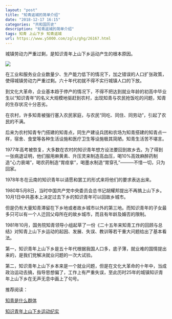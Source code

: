 ```yaml
---
layout: "post"
title: "知青返城的简单介绍"
date: "2018-12-17 16:15"
categories: "共和国历史"
description: "知青返城的简单介绍"
tags: 知青 上山下乡 知青返城
url: https://www.y5000.com/zgls/ghg/26167.html
---
```






城镇劳动力严重过剩，是知识青年上山下乡运动产生的根本原因。

![](https://img.y5000.com/uploads/allimg/171030/13-1G0301GF4135.jpg)

在工业和服务业企业数量少、生产能力低下的情况下，加之错误的人口扩张政策，使得城镇劳动力严重过剩。六十年代初就不得不实行城镇人口的下放。

到文化大革命，企业基本趋于停产的情况下，不得不把达到就业年龄的初高中毕业生以“知识青年”的名义大规模地驱赶到农村，出现知青与农民抢饭吃的问题，知青的生存状况十分恶劣。

在农村，许多知青被强行塞入农民家庭，与农民“同吃、同住、同劳动”，引起了农民的不满。

后来为农村知青专门搭建的知青点，同生产建设兵团和农场为知青搭建的知青点一样，宿舍、食堂等各种生活设施和医疗卫生等设施极其简陋。知青生活苦不堪言。

1977年高考被恢复，大多数在农村的知识青年想方设法要回到故乡去。为了得到一张病退证明，他们服用麻黄素、升压灵来制造高血压，喝10%高效麻醉药制造“心力衰竭”，喝农药制造“胃痉挛”，喝墨水制造“胃穿孔”———不惜一切，只为回家。

1978年冬在云南的知识青年以请愿和罢工的形式来将他们的要求表达出来。

1980年5月8日，当时中国共产党中央委员会总书记胡耀邦提出不再搞上山下乡。10月1日中共基本上决定过去下乡的知识青年可以回故乡城市。

但是仍有大量知青滞留在下乡地或者故乡城市以外的第三地。而知识青年的子女最多只可以有一个人迁回父母所在的故乡城市，而且有年龄及婚否的限制。

1981年10月，国务院知青领导小组起草了一份《二十五年来知青工作的回顾与总结》对知青上山下乡运动的起因、发展、失误、教训等若干重大问题给出了基本看法。

第一，知识青年上山下乡是五十年代根据我国人口多，底子薄，就业难的国情提出来的，是我们党解决就业问题的一次大试验。

第二，知识青年上山下乡本来是一个就业问题，但是在文化大革命的十年中，当成政治运动去搞，指导思想偏了，工作上有严重失误，至此历时25年的城镇知识青年上山下乡在无声无息中画上了句号。

推荐阅读：

[知青是什么群体](https://www.y5000.com/zgls/ghg/26164.html)

[知识青年上山下乡运动纪实](https://www.y5000.com/plus/view.php?aid=26572)
